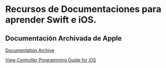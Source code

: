 # Recursos de Documentaciones para aprender Swift e iOS.


## Documentación Archivada de Apple

[Documentation Archive](https://developer.apple.com/library/archive/navigation/)

[View Controller Programming Guide for iOS](https://developer.apple.com/library/archive/featuredarticles/ViewControllerPGforiPhoneOS/index.html#//apple_ref/doc/uid/TP40007457-CH2-SW1)


